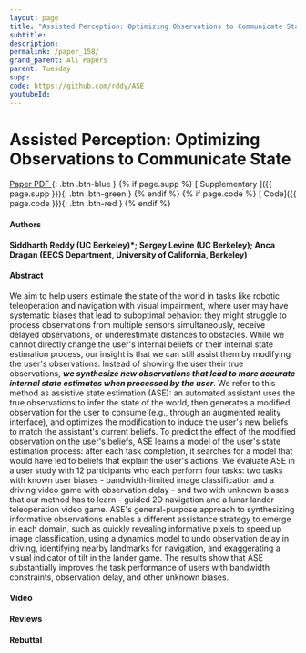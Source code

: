 ```yaml
---
layout: page
title: "Assisted Perception: Optimizing Observations to Communicate State"
subtitle: 
description:
permalink: /paper_158/
grand_parent: All Papers
parent: Tuesday
supp: 
code: https://github.com/rddy/ASE
youtubeId: 
---
```


# Assisted Perception: Optimizing Observations to Communicate State

[<i class="fa fa-file-text-o" aria-hidden="true"></i> Paper PDF ](https://drive.google.com/file/d/1QcWJ_gLglCOmLgrRV34cbtLX1Ai9JvBX/view){: .btn .btn-blue } {% if page.supp %} [<i class="fa fa-file-text-o" aria-hidden="true"></i> Supplementary ]({{ page.supp }}){: .btn .btn-green } {% endif %} {% if page.code %} [<i class="fa fa-github" aria-hidden="true"></i> Code]({{ page.code }}){: .btn .btn-red }
{% endif %}

#### Authors
**Siddharth Reddy (UC Berkeley)*; Sergey Levine (UC Berkeley); Anca Dragan (EECS Department, University of California, Berkeley)**

#### Abstract
We aim to help users estimate the state of the world in tasks like robotic teleoperation and navigation with visual impairment, where user may have systematic biases that lead to suboptimal behavior: they might struggle to process observations from multiple sensors simultaneously, receive delayed observations, or underestimate distances to obstacles. While we cannot directly change the user's internal beliefs or their internal state estimation process, our insight is that we can still assist them by modifying the user's observations. Instead of showing the user their true observations, ***we synthesize new observations that lead to more accurate internal state estimates when processed by the user***. We refer to this method as assistive state estimation (ASE): an automated assistant uses the true observations to infer the state of the world, then generates a modified observation for the user to consume (e.g., through an augmented reality interface), and optimizes the modification to induce the user's new beliefs to match the assistant's current beliefs. To predict the effect of the modified observation on the user's beliefs, ASE learns a model of the user's state estimation process: after each task completion, it searches for a model that would have led to beliefs that explain the user's actions. We evaluate ASE in a user study with 12 participants who each perform four tasks: two tasks with known user biases - bandwidth-limited image classification and a driving video game with observation delay - and two with unknown biases that our method has to learn - guided 2D navigation and a lunar lander teleoperation video game. ASE's general-purpose approach to synthesizing informative observations enables a different assistance strategy to emerge in each domain, such as quickly revealing informative pixels to speed up image classification, using a dynamics model to undo observation delay in driving, identifying nearby landmarks for navigation, and exaggerating a visual indicator of tilt in the lander game. The results show that ASE substantially improves the task performance of users with bandwidth constraints, observation delay, and other unknown biases.

#### Video 

#### Reviews

#### Rebuttal

